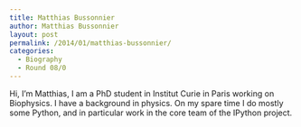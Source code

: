```yaml
---
title: Matthias Bussonnier
author: Matthias Bussonnier
layout: post
permalink: /2014/01/matthias-bussonnier/
categories:
  - Biography
  - Round 08/0
---
```

<p style="text-align: left;">
  Hi, I&#8217;m Matthias, I am a PhD student in Institut Curie in Paris working on Biophysics. I have a background in physics. On my spare time I do mostly some Python, and in particular work in the core team of the IPython project.
</p>